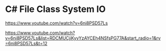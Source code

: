 # C# File Class System IO

https://www.youtube.com/watch?v=6ni8PSD57Ls

https://www.youtube.com/watch?v=6ni8PSD57Ls&list=RDCMUCjiKyvYzAYCEh4NSfsPG77A&start_radio=1&rv=6ni8PSD57Ls&t=12
